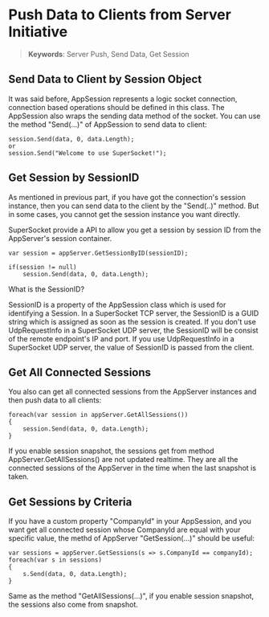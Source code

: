 # Push Data to Clients from Server Initiative

> __Keywords__: Server Push, Send Data, Get Session

## Send Data to Client by Session Object

It was said before, AppSession represents a logic socket connection, connection based operations should be defined in this class. The AppSession also wraps the sending data method of the socket. You can use the method "Send(...)" of AppSession to send data to client:

    session.Send(data, 0, data.Length);
    or
    session.Send("Welcome to use SuperSocket!");

## Get Session by SessionID

As mentioned in previous part, if you have got the connection's session instance, then you can send data to the client by the "Send(..)" method. But in some cases, you cannot get the session instance you want directly.

SuperSocket provide a API to allow you get a session by session ID from the AppServer's session container.

    var session = appServer.GetSessionByID(sessionID);

    if(session != null)
        session.Send(data, 0, data.Length);


What is the SessionID?

SessionID is a property of the AppSession class which is used for identifying a Session. In a SuperSocket TCP server, the SessionID is a GUID string which is assigned as soon as the session is created. If you don't use UdpRequestInfo in a SuperSocket UDP server, the SessionID will be consist of the remote endpoint's IP and port. If you use UdpRequestInfo in a SuperSocket UDP server, the value of SessionID is passed from the client.

## Get All Connected Sessions

You also can get all connected sessions from the AppServer instances and then push data to all clients:

    foreach(var session in appServer.GetAllSessions())
    {
        session.Send(data, 0, data.Length);
    }    

If you enable session snapshot, the sessions get from method AppServer.GetAllSessions() are not updated realtime. They are all the connected sessions of the AppServer in the time when the last snapshot is taken.

## Get Sessions by Criteria

If you have a custom property "CompanyId" in your AppSession, and you want get all connected session whose CompanyId are equal with your specific value, the methd of AppServer "GetSession(...)" should be useful:

    var sessions = appServer.GetSessions(s => s.CompanyId == companyId);
    foreach(var s in sessions)
    {
        s.Send(data, 0, data.Length);
    }

Same as the method "GetAllSessions(...)", if you enable session snapshot, the sessions also come from snapshot.